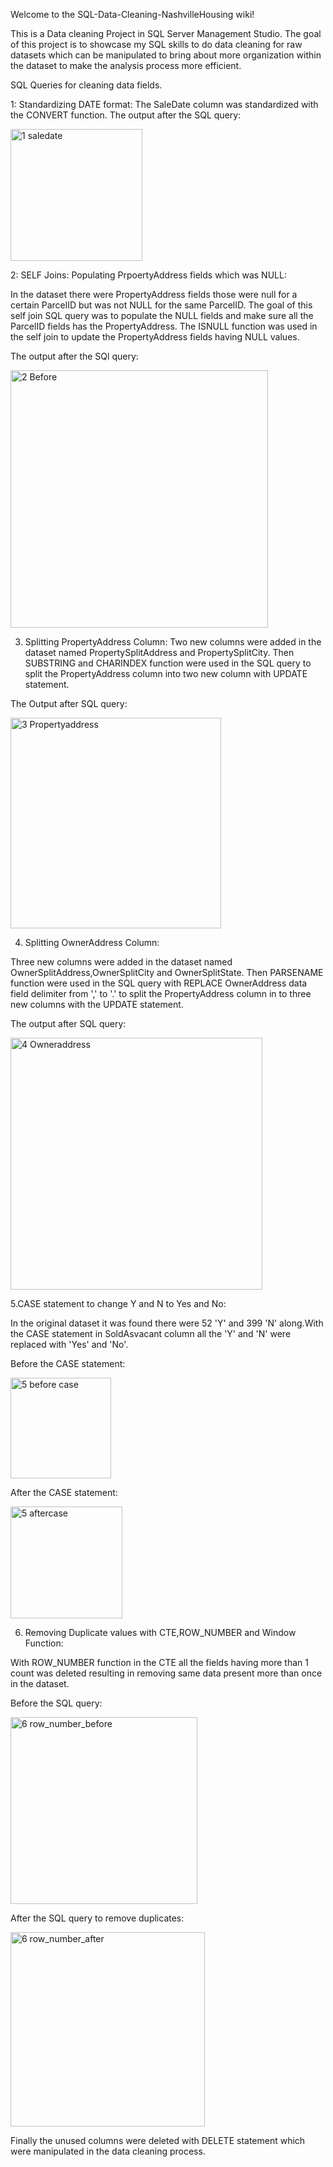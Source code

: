 Welcome to the SQL-Data-Cleaning-NashvilleHousing wiki!

This is a Data cleaning Project in SQL Server Management Studio. The goal of this project is to showcase my SQL skills to do data cleaning for raw datasets which can be manipulated to bring about more organization within the dataset to make the analysis process more efficient.

SQL Queries for cleaning data fields.

1: Standardizing DATE format: The SaleDate column was standardized with the CONVERT function. The output after the SQL query:

<img width="211" alt="1 saledate" src="https://user-images.githubusercontent.com/96620728/159125522-8152aef8-aa7a-4b78-a365-19019ddd4b76.png">


2: SELF Joins: Populating PrpoertyAddress fields which was NULL:

In the dataset there were PropertyAddress fields those were null for a certain ParcelID but was not NULL for the same ParcelID. The goal of this self join SQL query was to populate the NULL fields and make sure all the ParcelID fields has the PropertyAddress. The ISNULL function was used in the self join to update the PropertyAddress fields having NULL values.

The output after the SQl query:

<img width="412" alt="2 Before" src="https://user-images.githubusercontent.com/96620728/159125588-2d517da3-a330-45ea-acd5-9312504d032b.png">


3. Splitting PropertyAddress Column:
Two new columns were added in the dataset named PropertySplitAddress and PropertySplitCity. Then SUBSTRING and CHARINDEX function were used in the SQL query to split the PropertyAddress column into two new column with UPDATE statement.

The Output after SQL query:

<img width="337" alt="3 Propertyaddress" src="https://user-images.githubusercontent.com/96620728/159125600-45085418-e44a-4e80-98eb-a88cb1ed98d2.png">

4. Splitting OwnerAddress Column:

Three new columns were added in the dataset named OwnerSplitAddress,OwnerSplitCity and OwnerSplitState. Then PARSENAME function were used in the SQL query with REPLACE OwnerAddress data field delimiter from ',' to '.' to split the PropertyAddress column in to three new columns with the UPDATE statement.

The output after SQL query:

<img width="403" alt="4 Owneraddress" src="https://user-images.githubusercontent.com/96620728/159125618-c1733dfb-1c3e-4444-a62d-bb9777306c99.png">


5.CASE statement to change Y and N to Yes and No:

In the original dataset it was found there were 52 'Y' and 399 'N' along.With the CASE statement in SoldAsvacant column all the 'Y' and 'N' were replaced with 'Yes' and 'No'.

Before the CASE statement:

<img width="161" alt="5 before case" src="https://user-images.githubusercontent.com/96620728/159125632-eed1e296-a03a-471b-a743-a73ea1c9ab6d.png">

After the CASE statement:

<img width="179" alt="5 aftercase" src="https://user-images.githubusercontent.com/96620728/159125640-7cfa98ad-3d9f-43e9-a787-3f9b6cca7708.png">


6. Removing Duplicate values with CTE,ROW_NUMBER and Window Function:

With ROW_NUMBER function in the CTE all the fields having more than 1 count was deleted resulting in removing same data present more than once in the dataset.

Before the SQL query:

<img width="299" alt="6 row_number_before" src="https://user-images.githubusercontent.com/96620728/159125651-c2c19fd8-5a7d-40a2-989b-9ba38697db20.png">

After the SQL query to remove duplicates:

<img width="311" alt="6 row_number_after" src="https://user-images.githubusercontent.com/96620728/159125660-980c39d9-9554-4883-b6c9-780b21595757.png">


Finally the unused columns were deleted with DELETE statement which were manipulated in the data cleaning process.

